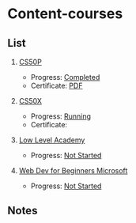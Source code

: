 # Content-courses

## List

1. [CS50P](content-cs50p.md)
	- Progress: [Completed](https://cs50.me/cs50p)
	- Certificate: [PDF](CS50P.pdf)

2. [CS50X](content-cs50.md)
	- Progress: [Running](https://cs50.me/cs50x)
	- Certificate: 

3. [Low Level Academy]()
	- Progress: [Not Started]()

4. [Web Dev for Beginners Microsoft](https://github.com/microsoft/Web-Dev-For-Beginners)
	- Progress: [Not Started]()

## Notes
